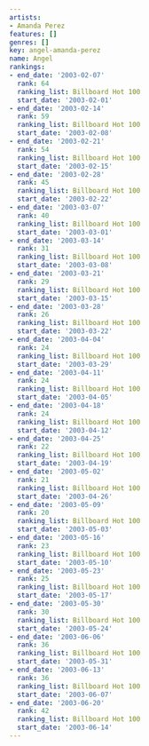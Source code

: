 ```yaml
---
artists:
- Amanda Perez
features: []
genres: []
key: angel-amanda-perez
name: Angel
rankings:
- end_date: '2003-02-07'
  rank: 64
  ranking_list: Billboard Hot 100
  start_date: '2003-02-01'
- end_date: '2003-02-14'
  rank: 59
  ranking_list: Billboard Hot 100
  start_date: '2003-02-08'
- end_date: '2003-02-21'
  rank: 54
  ranking_list: Billboard Hot 100
  start_date: '2003-02-15'
- end_date: '2003-02-28'
  rank: 45
  ranking_list: Billboard Hot 100
  start_date: '2003-02-22'
- end_date: '2003-03-07'
  rank: 40
  ranking_list: Billboard Hot 100
  start_date: '2003-03-01'
- end_date: '2003-03-14'
  rank: 31
  ranking_list: Billboard Hot 100
  start_date: '2003-03-08'
- end_date: '2003-03-21'
  rank: 29
  ranking_list: Billboard Hot 100
  start_date: '2003-03-15'
- end_date: '2003-03-28'
  rank: 26
  ranking_list: Billboard Hot 100
  start_date: '2003-03-22'
- end_date: '2003-04-04'
  rank: 24
  ranking_list: Billboard Hot 100
  start_date: '2003-03-29'
- end_date: '2003-04-11'
  rank: 24
  ranking_list: Billboard Hot 100
  start_date: '2003-04-05'
- end_date: '2003-04-18'
  rank: 24
  ranking_list: Billboard Hot 100
  start_date: '2003-04-12'
- end_date: '2003-04-25'
  rank: 22
  ranking_list: Billboard Hot 100
  start_date: '2003-04-19'
- end_date: '2003-05-02'
  rank: 21
  ranking_list: Billboard Hot 100
  start_date: '2003-04-26'
- end_date: '2003-05-09'
  rank: 20
  ranking_list: Billboard Hot 100
  start_date: '2003-05-03'
- end_date: '2003-05-16'
  rank: 23
  ranking_list: Billboard Hot 100
  start_date: '2003-05-10'
- end_date: '2003-05-23'
  rank: 25
  ranking_list: Billboard Hot 100
  start_date: '2003-05-17'
- end_date: '2003-05-30'
  rank: 30
  ranking_list: Billboard Hot 100
  start_date: '2003-05-24'
- end_date: '2003-06-06'
  rank: 36
  ranking_list: Billboard Hot 100
  start_date: '2003-05-31'
- end_date: '2003-06-13'
  rank: 36
  ranking_list: Billboard Hot 100
  start_date: '2003-06-07'
- end_date: '2003-06-20'
  rank: 42
  ranking_list: Billboard Hot 100
  start_date: '2003-06-14'
---
```


